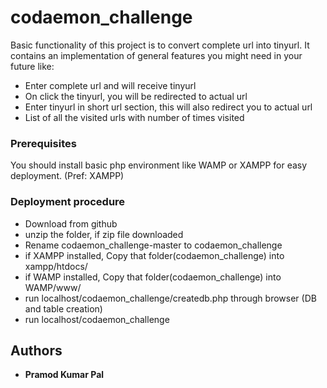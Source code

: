 # codaemon_challenge

Basic functionality of this project is to convert complete url into tinyurl.
It contains an implementation of general features you might need in your future like:
- Enter complete url and will receive tinyurl
- On click the tinyurl, you will be redirected to actual url
- Enter tinyurl in short url section, this will also redirect you to actual url
- List of all the visited urls with number of times visited

### Prerequisites

You should install basic php environment like WAMP or XAMPP for easy deployment. (Pref: XAMPP)

### Deployment procedure

- Download from github
- unzip the folder, if zip file downloaded
- Rename codaemon_challenge-master to codaemon_challenge
- if XAMPP installed, Copy that folder(codaemon_challenge) into xampp/htdocs/
- if WAMP installed, Copy that folder(codaemon_challenge) into WAMP/www/
- run localhost/codaemon_challenge/createdb.php through browser (DB and table creation)
- run localhost/codaemon_challenge

## Authors

* **Pramod Kumar Pal**


